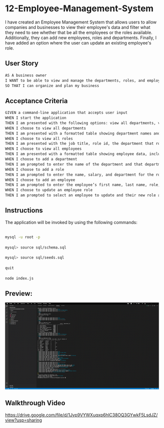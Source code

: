 # 12-Employee-Management-System

I have created an Employee Management System that allows users to allow companies and businesses to view their employee's data and filter what they need to see whether that be all the employees or the roles available. Additionally, they can add new employees, roles and departments. Finally, I have added an option where the user can update an existing employee's role.

## User Story

```md
AS A business owner
I WANT to be able to view and manage the departments, roles, and employees in my company
SO THAT I can organize and plan my business
```

## Acceptance Criteria

```md
GIVEN a command-line application that accepts user input
WHEN I start the application
THEN I am presented with the following options: view all departments, view all roles, view all employees, add a department, add a role, add an employee, and update an employee role
WHEN I choose to view all departments
THEN I am presented with a formatted table showing department names and department ids
WHEN I choose to view all roles
THEN I am presented with the job title, role id, the department that role belongs to, and the salary for that role
WHEN I choose to view all employees
THEN I am presented with a formatted table showing employee data, including employee ids, first names, last names, job titles, departments, salaries, and managers that the employees report to
WHEN I choose to add a department
THEN I am prompted to enter the name of the department and that department is added to the database
WHEN I choose to add a role
THEN I am prompted to enter the name, salary, and department for the role and that role is added to the database
WHEN I choose to add an employee
THEN I am prompted to enter the employee’s first name, last name, role, and manager, and that employee is added to the database
WHEN I choose to update an employee role
THEN I am prompted to select an employee to update and their new role and this information is updated in the database
```

## Instructions

The application will be invoked by using the following commands:

```bash

mysql -u root -p

mysql> source sql/schema.sql

mysql> source sql/seeds.sql

quit

node index.js

```

## Preview:

<img src="./assets/images/preview.png" alt="" />

## Walkthrough Video

https://drive.google.com/file/d/1Jvp9VYWXuqxp6hlC38OQ3GYwkF5LsdJZ/view?usp=sharing
